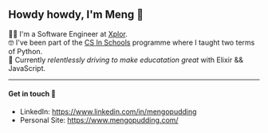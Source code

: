 ## Howdy howdy, I'm Meng 🤠 
👨‍💻 I'm a Software Engineer at [Xplor](https://ourxplor.com/).<br />
🤓 I've been part of the [CS In Schools](https://csinschools.com/) programme where I taught two terms of Python.<br />
🚀 Currently *relentlessly driving to make educatation great* with Elixir && JavaScript.<br />

-------------------------

#### Get in touch 👋
- LinkedIn: https://www.linkedin.com/in/mengopudding <br />
- Personal Site: https://www.mengopudding.com/ <br />
